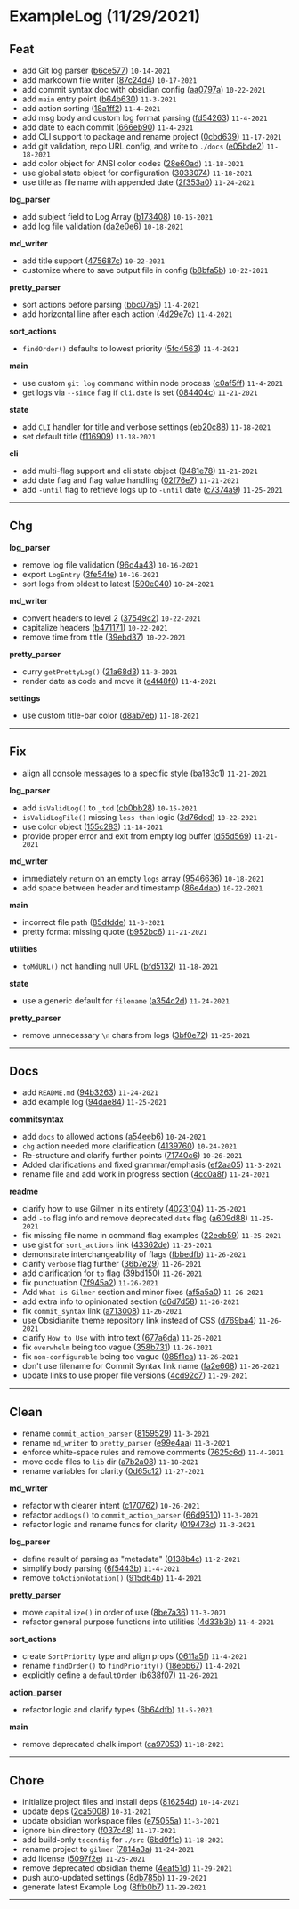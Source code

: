 # ExampleLog (11/29/2021)

## Feat
* add Git log parser ([b6ce577](https://github.com/Jaeiya/gilmer/commit/b6ce577)) `10-14-2021`
* add markdown file writer ([87c24d4](https://github.com/Jaeiya/gilmer/commit/87c24d4)) `10-17-2021`
* add commit syntax doc with obsidian config ([aa0797a](https://github.com/Jaeiya/gilmer/commit/aa0797a)) `10-22-2021`
* add `main` entry point ([b64b630](https://github.com/Jaeiya/gilmer/commit/b64b630)) `11-3-2021`
* add action sorting ([18a1ff2](https://github.com/Jaeiya/gilmer/commit/18a1ff2)) `11-4-2021`
* add msg body and custom log format parsing ([fd54263](https://github.com/Jaeiya/gilmer/commit/fd54263)) `11-4-2021`
* add date to each commit ([666eb90](https://github.com/Jaeiya/gilmer/commit/666eb90)) `11-4-2021`
* add CLI support to package and rename project ([0cbd639](https://github.com/Jaeiya/gilmer/commit/0cbd639)) `11-17-2021`
* add git validation, repo URL config, and write to `./docs` ([e05bde2](https://github.com/Jaeiya/gilmer/commit/e05bde2)) `11-18-2021`
* add color object for ANSI color codes ([28e60ad](https://github.com/Jaeiya/gilmer/commit/28e60ad)) `11-18-2021`
* use global state object for configuration ([3033074](https://github.com/Jaeiya/gilmer/commit/3033074)) `11-18-2021`
* use title as file name with appended date ([2f353a0](https://github.com/Jaeiya/gilmer/commit/2f353a0)) `11-24-2021`

**log_parser**
* add subject field to Log Array ([b173408](https://github.com/Jaeiya/gilmer/commit/b173408)) `10-15-2021`
* add log file validation ([da2e0e6](https://github.com/Jaeiya/gilmer/commit/da2e0e6)) `10-18-2021`

**md_writer**
* add title support ([475687c](https://github.com/Jaeiya/gilmer/commit/475687c)) `10-22-2021`
* customize where to save output file in config ([b8bfa5b](https://github.com/Jaeiya/gilmer/commit/b8bfa5b)) `10-22-2021`

**pretty_parser**
* sort actions before parsing ([bbc07a5](https://github.com/Jaeiya/gilmer/commit/bbc07a5)) `11-4-2021`
* add horizontal line after each action ([4d29e7c](https://github.com/Jaeiya/gilmer/commit/4d29e7c)) `11-4-2021`

**sort_actions**
* `findOrder()` defaults to lowest priority ([5fc4563](https://github.com/Jaeiya/gilmer/commit/5fc4563)) `11-4-2021`

**main**
* use custom `git log` command within node process ([c0af5ff](https://github.com/Jaeiya/gilmer/commit/c0af5ff)) `11-4-2021`
* get logs via `--since` flag if `cli.date` is set ([084404c](https://github.com/Jaeiya/gilmer/commit/084404c)) `11-21-2021`

**state**
* add `CLI` handler for title and verbose settings ([eb20c88](https://github.com/Jaeiya/gilmer/commit/eb20c88)) `11-18-2021`
* set default title ([f116909](https://github.com/Jaeiya/gilmer/commit/f116909)) `11-18-2021`

**cli**
* add multi-flag support and cli state object ([9481e78](https://github.com/Jaeiya/gilmer/commit/9481e78)) `11-21-2021`
* add date flag and flag value handling ([02f76e7](https://github.com/Jaeiya/gilmer/commit/02f76e7)) `11-21-2021`
* add `-until` flag to retrieve logs up to `-until` date ([c7374a9](https://github.com/Jaeiya/gilmer/commit/c7374a9)) `11-25-2021`

---

## Chg

**log_parser**
* remove log file validation ([96d4a43](https://github.com/Jaeiya/gilmer/commit/96d4a43)) `10-16-2021`
* export `LogEntry` ([3fe54fe](https://github.com/Jaeiya/gilmer/commit/3fe54fe)) `10-16-2021`
* sort logs from oldest to latest ([590e040](https://github.com/Jaeiya/gilmer/commit/590e040)) `10-24-2021`

**md_writer**
* convert headers to level 2 ([37549c2](https://github.com/Jaeiya/gilmer/commit/37549c2)) `10-22-2021`
* capitalize headers ([b471171](https://github.com/Jaeiya/gilmer/commit/b471171)) `10-22-2021`
* remove time from title ([39ebd37](https://github.com/Jaeiya/gilmer/commit/39ebd37)) `10-22-2021`

**pretty_parser**
* curry `getPrettyLog()` ([21a68d3](https://github.com/Jaeiya/gilmer/commit/21a68d3)) `11-3-2021`
* render date as code and move it ([e4f48f0](https://github.com/Jaeiya/gilmer/commit/e4f48f0)) `11-4-2021`

**settings**
* use custom title-bar color ([d8ab7eb](https://github.com/Jaeiya/gilmer/commit/d8ab7eb)) `11-18-2021`

---

## Fix
* align all console messages to a specific style ([ba183c1](https://github.com/Jaeiya/gilmer/commit/ba183c1)) `11-21-2021`

**log_parser**
* add `isValidLog()` to `_tdd` ([cb0bb28](https://github.com/Jaeiya/gilmer/commit/cb0bb28)) `10-15-2021`
* `isValidLogFile()` missing `less than` logic ([3d76dcd](https://github.com/Jaeiya/gilmer/commit/3d76dcd)) `10-22-2021`
* use color object ([155c283](https://github.com/Jaeiya/gilmer/commit/155c283)) `11-18-2021`
* provide proper error and exit from empty log buffer ([d55d569](https://github.com/Jaeiya/gilmer/commit/d55d569)) `11-21-2021`

**md_writer**
* immediately `return` on an empty `logs` array ([9546636](https://github.com/Jaeiya/gilmer/commit/9546636)) `10-18-2021`
* add space between header and timestamp ([86e4dab](https://github.com/Jaeiya/gilmer/commit/86e4dab)) `10-22-2021`

**main**
* incorrect file path ([85dfdde](https://github.com/Jaeiya/gilmer/commit/85dfdde)) `11-3-2021`
* pretty format missing quote ([b952bc6](https://github.com/Jaeiya/gilmer/commit/b952bc6)) `11-21-2021`

**utilities**
* `toMdURL()` not handling null URL ([bfd5132](https://github.com/Jaeiya/gilmer/commit/bfd5132)) `11-18-2021`

**state**
* use a generic default for `filename` ([a354c2d](https://github.com/Jaeiya/gilmer/commit/a354c2d)) `11-24-2021`

**pretty_parser**
* remove unnecessary `\n` chars from logs ([3bf0e72](https://github.com/Jaeiya/gilmer/commit/3bf0e72)) `11-25-2021`

---

## Docs
* add `README.md` ([94b3263](https://github.com/Jaeiya/gilmer/commit/94b3263)) `11-24-2021`
* add example log ([94dae84](https://github.com/Jaeiya/gilmer/commit/94dae84)) `11-25-2021`

**commitsyntax**
* add `docs` to allowed actions ([a54eeb6](https://github.com/Jaeiya/gilmer/commit/a54eeb6)) `10-24-2021`
* `chg` action needed more clarification ([4139760](https://github.com/Jaeiya/gilmer/commit/4139760)) `10-24-2021`
* Re-structure and clarify further points ([71740c6](https://github.com/Jaeiya/gilmer/commit/71740c6)) `10-26-2021`
* Added clarifications and fixed grammar/emphasis ([ef2aa05](https://github.com/Jaeiya/gilmer/commit/ef2aa05)) `11-3-2021`
* rename file and add work in progress section ([4cc0a8f](https://github.com/Jaeiya/gilmer/commit/4cc0a8f)) `11-24-2021`

**readme**
* clarify how to use Gilmer in its entirety ([4023104](https://github.com/Jaeiya/gilmer/commit/4023104)) `11-25-2021`
* add `-to` flag info and remove deprecated `date` flag ([a609d88](https://github.com/Jaeiya/gilmer/commit/a609d88)) `11-25-2021`
* fix missing file name in command flag examples ([22eeb59](https://github.com/Jaeiya/gilmer/commit/22eeb59)) `11-25-2021`
* use gist for `sort_actions` link ([43362de](https://github.com/Jaeiya/gilmer/commit/43362de)) `11-25-2021`
* demonstrate interchangeability of flags ([fbbedfb](https://github.com/Jaeiya/gilmer/commit/fbbedfb)) `11-26-2021`
* clarify `verbose` flag further ([36b7e29](https://github.com/Jaeiya/gilmer/commit/36b7e29)) `11-26-2021`
* add clarification for `to` flag ([39bd150](https://github.com/Jaeiya/gilmer/commit/39bd150)) `11-26-2021`
* fix punctuation ([7f945a2](https://github.com/Jaeiya/gilmer/commit/7f945a2)) `11-26-2021`
* Add `What is Gilmer` section and minor fixes ([af5a5a0](https://github.com/Jaeiya/gilmer/commit/af5a5a0)) `11-26-2021`
* add extra info to opinionated section ([d6d7d58](https://github.com/Jaeiya/gilmer/commit/d6d7d58)) `11-26-2021`
* fix `commit_syntax` link ([a713008](https://github.com/Jaeiya/gilmer/commit/a713008)) `11-26-2021`
* use Obsidianite theme repository link instead of CSS ([d769ba4](https://github.com/Jaeiya/gilmer/commit/d769ba4)) `11-26-2021`
* clarify `How to Use` with intro text ([677a6da](https://github.com/Jaeiya/gilmer/commit/677a6da)) `11-26-2021`
* fix `overwhelm` being too vague ([358b731](https://github.com/Jaeiya/gilmer/commit/358b731)) `11-26-2021`
* fix `non-configurable` being too vague ([085f1ca](https://github.com/Jaeiya/gilmer/commit/085f1ca)) `11-26-2021`
* don't use filename for Commit Syntax link name ([fa2e668](https://github.com/Jaeiya/gilmer/commit/fa2e668)) `11-26-2021`
* update links to use proper file versions ([4cd92c7](https://github.com/Jaeiya/gilmer/commit/4cd92c7)) `11-29-2021`

---

## Clean
* rename `commit_action_parser` ([8159529](https://github.com/Jaeiya/gilmer/commit/8159529)) `11-3-2021`
* rename `md_writer` to `pretty_parser` ([e99e4aa](https://github.com/Jaeiya/gilmer/commit/e99e4aa)) `11-3-2021`
* enforce white-space rules and remove comments ([7625c6d](https://github.com/Jaeiya/gilmer/commit/7625c6d)) `11-4-2021`
* move code files to `lib` dir ([a7b2a08](https://github.com/Jaeiya/gilmer/commit/a7b2a08)) `11-18-2021`
* rename variables for clarity ([0d65c12](https://github.com/Jaeiya/gilmer/commit/0d65c12)) `11-27-2021`

**md_writer**
* refactor with clearer intent ([c170762](https://github.com/Jaeiya/gilmer/commit/c170762)) `10-26-2021`
* refactor `addLogs()` to `commit_action_parser` ([66d9510](https://github.com/Jaeiya/gilmer/commit/66d9510)) `11-3-2021`
* refactor logic and rename funcs for clarity ([019478c](https://github.com/Jaeiya/gilmer/commit/019478c)) `11-3-2021`

**log_parser**
* define result of parsing as "metadata" ([0138b4c](https://github.com/Jaeiya/gilmer/commit/0138b4c)) `11-2-2021`
* simplify body parsing ([6f5443b](https://github.com/Jaeiya/gilmer/commit/6f5443b)) `11-4-2021`
* remove `toActionNotation()` ([915d64b](https://github.com/Jaeiya/gilmer/commit/915d64b)) `11-4-2021`

**pretty_parser**
* move `capitalize()` in order of use ([8be7a36](https://github.com/Jaeiya/gilmer/commit/8be7a36)) `11-3-2021`
* refactor general purpose functions into utilities ([4d33b3b](https://github.com/Jaeiya/gilmer/commit/4d33b3b)) `11-4-2021`

**sort_actions**
* create `SortPriority` type and align props ([0611a5f](https://github.com/Jaeiya/gilmer/commit/0611a5f)) `11-4-2021`
* rename `findOrder()` to `findPriority()` ([18ebb67](https://github.com/Jaeiya/gilmer/commit/18ebb67)) `11-4-2021`
* explicitly define a `defaultOrder` ([b638f07](https://github.com/Jaeiya/gilmer/commit/b638f07)) `11-26-2021`

**action_parser**
* refactor logic and clarify types ([6b64dfb](https://github.com/Jaeiya/gilmer/commit/6b64dfb)) `11-5-2021`

**main**
* remove deprecated chalk import ([ca97053](https://github.com/Jaeiya/gilmer/commit/ca97053)) `11-18-2021`

---

## Chore
* initialize project files and install deps ([816254d](https://github.com/Jaeiya/gilmer/commit/816254d)) `10-14-2021`
* update deps ([2ca5008](https://github.com/Jaeiya/gilmer/commit/2ca5008)) `10-31-2021`
* update obsidian workspace files ([e75055a](https://github.com/Jaeiya/gilmer/commit/e75055a)) `11-3-2021`
* ignore `bin` directory ([f037c48](https://github.com/Jaeiya/gilmer/commit/f037c48)) `11-17-2021`
* add build-only `tsconfig` for `./src` ([6bd0f1c](https://github.com/Jaeiya/gilmer/commit/6bd0f1c)) `11-18-2021`
* rename project to `gilmer` ([7814a3a](https://github.com/Jaeiya/gilmer/commit/7814a3a)) `11-24-2021`
* add license ([5097f2e](https://github.com/Jaeiya/gilmer/commit/5097f2e)) `11-25-2021`
* remove deprecated obsidian theme ([4eaf51d](https://github.com/Jaeiya/gilmer/commit/4eaf51d)) `11-29-2021`
* push auto-updated settings ([8db785b](https://github.com/Jaeiya/gilmer/commit/8db785b)) `11-29-2021`
* generate latest Example Log ([8ffb0b7](https://github.com/Jaeiya/gilmer/commit/8ffb0b7)) `11-29-2021`

---

